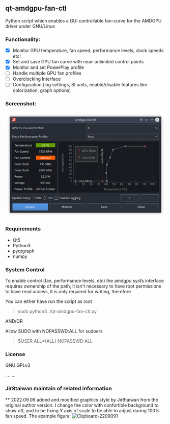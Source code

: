 ## qt-amdgpu-fan-ctl
Python script which enables a GUI controllable fan-curve for the AMDGPU driver under GNU/Linux

### Functionality:
- [x] Monitor GPU temperature, fan speed, performance levels, clock speeds etc!
- [x] Set and save GPU fan curve with near-unlimited control points
- [x] Monitor and set PowerPlay profile
- [ ] Handle multiple GPU fan profiles
- [ ] Overclocking Interface
- [ ] Configuration (log settings, SI units, enable/disable features like colorization, graph options)

### Screenshot:
![Image showing GUI with gpu fan curve plot and various controls](media/screenshot.png "Main GUI")

### Requirements
- Qt5
- Python3
- pyqtgraph
- numpy

### System Control
To enable control (fan, performance levels, etc) the amdgpu sysfs interface requires ownership of the path,
it isn't necessary to have root permissions to have read access, it is only required for writing, therefore

You can either have run the script as root
> sudo python3 ./qt-amdgpu-fan-ctl.py

AND/OR

Allow SUDO with NOPASSWD:ALL for sudoers
> $USER ALL=(ALL) NOPASSWD:ALL

### License
GNU GPLv3


.
..
...
### Jir8taiwan maintain of related information
** 2022.09.09 added and modified graphics style by Jir8taiwan from the original author version.
I change the color with confortible background to show off, and to be fixing Y axis of scale to be able to adjust during 100% fan speed.
The example figure:
![Clipboard-2209091](https://user-images.githubusercontent.com/70804014/189293437-093d903e-dbe1-4045-9d89-6b2e03acbe18.jpg)
